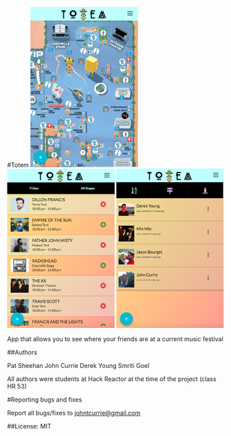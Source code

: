 #Totem
<img src="images/totem1.png" width="250">
<img src="images/totem2.png" width="250">
<img src="images/totem3.png" width="250">

App that allows you to see where your friends are at a current music festival

##Authors

Pat Sheehan
John Currie
Derek Young
Smriti Goel

All authors were students at Hack Reactor at the time of the project (class HR 53)

#Reporting bugs and fixes  

Report all bugs/fixes to johntcurrie@gmail.com

##License: MIT